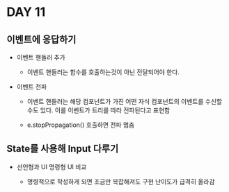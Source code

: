 # DAY 11

## 이벤트에 응답하기

- 이벤트 핸들러 추가

    - 이벤트 핸들러는 함수를 호출하는것이 아닌 전달되어야 한다.

- 이벤트 전파

    - 이벤트 핸들러는 해당 컴포넌트가 가진 어떤 자식 컴포넌트의 이벤트를 수신할 수도 있다. 이를 이벤트가 트리를 따라 전파된다고 표현함

    - e.stopPropagation() 호출하면 전파 멈춤

## State를 사용해 Input 다루기

- 선언형과 UI 명령형 UI 비교

    - 명령적으로 작성하게 되면 조금만 복잡해져도 구현 난이도가 급격히 올라감